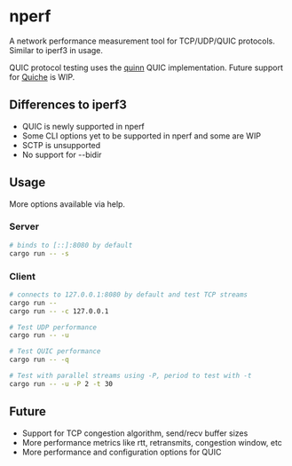 # nperf
A network performance measurement tool for TCP/UDP/QUIC protocols. Similar to iperf3 in usage.

QUIC protocol testing uses the [quinn](https://github.com/quinn-rs/quinn) QUIC implementation. Future support for [Quiche](https://github.com/cloudflare/quiche) is WIP.

## Differences to iperf3
- QUIC is newly supported in nperf
- Some CLI options yet to be supported in nperf and some are WIP
- SCTP is unsupported
- No support for --bidir

## Usage
More options available via help.

### Server
```bash
# binds to [::]:8080 by default
cargo run -- -s
```

### Client
```bash
# connects to 127.0.0.1:8080 by default and test TCP streams
cargo run --
cargo run -- -c 127.0.0.1

# Test UDP performance
cargo run -- -u

# Test QUIC performance
cargo run -- -q

# Test with parallel streams using -P, period to test with -t
cargo run -- -u -P 2 -t 30
```

## Future
- Support for TCP congestion algorithm, send/recv buffer sizes
- More performance metrics like rtt, retransmits, congestion window, etc
- More performance and configuration options for QUIC
